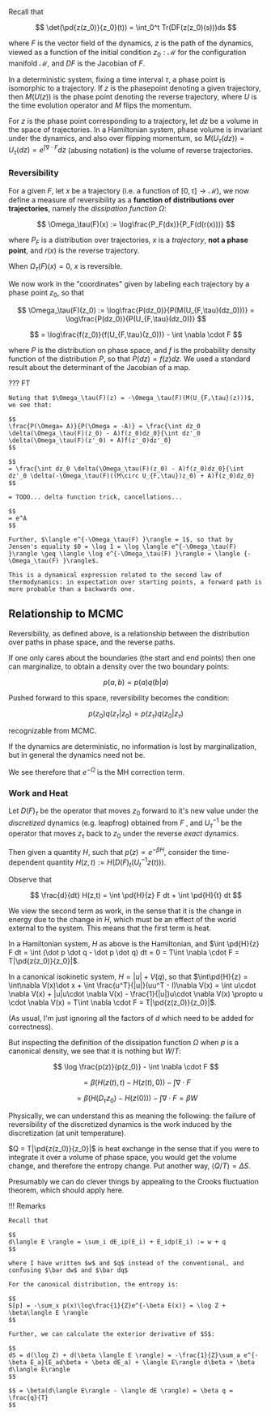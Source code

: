 
$\newcommand{\pd}[2]{\frac{\partial #1}{\partial #2}}$

$\newcommand{\R}{\mathbb{R}}$
$\newcommand{\RR}{\mathbb{R}}$
$\newcommand{\C}{\mathbb{C}}$
$\newcommand{\N}{\mathbb{N}}$


Recall that

$$
\det(\pd{z(z_0)}{z_0}(t)) = \int_0^t Tr(DF(z(z_0)(s)))ds
$$

where $F$ is the vector field of the dynamics, $z$ is the path of the dynamics, viewed as a function of the initial condition $z_0 : \mathcal{M}$ for the configuration manifold $\mathcal{M}$, and $DF$ is the Jacobian of $F$.

In a deterministic system, fixing a time interval $\tau$, a phase point is isomorphic to a trajectory. If $z$ is the phasepoint denoting a given trajectory, then $M(U(z))$ is the phase point denoting the reverse trajectory, where $U$ is the time evolution operator and $M$ flips the momentum.

For $z$ is the phase point corresponding to a trajectory, let $dz$ be a volume in the space of trajectories. In a Hamiltonian system, phase volume is invariant under the dynamics, and also over flipping momentum, so $M(U_\tau(dz))=U_\tau(dz) = e^{\int \nabla \cdot F}dz$ (abusing notation) is the volume of reverse trajectories.


### Reversibility

For a given $F$, let $x$ be a trajectory (i.e. a function of $[0,\tau] \to \mathcal{M}$), we now define a measure of reversibility as a **function of distributions over trajectories**, namely the *dissipation function* $\Omega$:

$$
\Omega_\tau(F)(x) := \log\frac{P_F(dx)}{P_F(d(r(x)))}
$$

where $P_F$ is a distribution over trajectories, $x$ is a *trajectory*, **not a phase point**, and $r(x)$ is the reverse trajectory. 

When $\Omega_\tau(F)(x) = 0$, $x$ is reversible.

We now work in the "coordinates" given by labeling each trajectory by a phase point $z_0$, so that

$$
\Omega_\tau(F)(z_0) := \log\frac{P(dz_0)}{P(M(U_{F,\tau}(dz_0)))} =  \log\frac{P(dz_0)}{P(U_{F,\tau}(dz_0))}
$$

$$
= \log\frac{f(z_0)}{f(U_{F,\tau}(z_0))} - \int \nabla \cdot F
$$

where $P$ is the distribution on phase space, and $f$ is the probability density function of the distribution $P$, so that $P(dz) = f(z)dz$. We used a standard result about the determinant of the Jacobian of a map.

??? FT

    Noting that $\Omega_\tau(F)(z) = -\Omega_\tau(F)(M(U_{F,\tau}(z)))$, we see that:

    $$
    \frac{P(\Omega= A)}{P(\Omega = -A)} = \frac{\int dz_0 \delta(\Omega_\tau(F)(z_0) - A)f(z_0)dz_0}{\int dz'_0 \delta(\Omega_\tau(F)(z'_0) + A)f(z'_0)dz'_0}
    $$

    $$
    = \frac{\int dz_0 \delta(\Omega_\tau(F)(z_0) - A)f(z_0)dz_0}{\int dz'_0 \delta(-\Omega_\tau(F)((M\circ U_{F,\tau})z_0) + A)f(z_0)dz_0}
    $$

    = TODO... delta function trick, cancellations...

    $$
    = e^A
    $$

    Further, $\langle e^{-\Omega_\tau(F) }\rangle = 1$, so that by Jensen's equality $0 = \log 1 = \log \langle e^{-\Omega_\tau(F) }\rangle \geq \langle \log e^{-\Omega_\tau(F) }\rangle = \langle {-\Omega_\tau(F) }\rangle$.

    This is a dynamical expression related to the second law of thermodynamics: in expectation over starting points, a forward path is more probable than a backwards one.


## Relationship to MCMC

Reversibility, as defined above, is a relationship between the distribution over paths in phase space, and the reverse paths. 

If one only cares about the boundaries (the start and end points) then one can marginalize, to obtain a density over the two boundary points:

$$
p(a,b) = p(a)q(b | a)
$$

Pushed forward to this space, reversibility becomes the condition:

$$
p(z_0)q(z_\tau|z_0) = p(z_\tau)q(z_0 | z_\tau)
$$

recognizable from MCMC.

If the dynamics are deterministic, no information is lost by marginalization, but in general the dynamics need not be.

We see therefore that $e^{-\Omega}$ is the MH correction term.

<!-- One can either describe such a path by a phase point and a time interval, $(z, \tau)$, or by the two boundary points of the path, $(z_0, z_\tau)$. -->

### Work and Heat

Let $D(F)_\tau$ be the operator that moves $z_0$ forward to it's new value under the *discretized* dynamics (e.g. leapfrog) obtained from $F$ , and $U^{-1}_\tau$ be the operator that moves $z_\tau$ back to $z_0$ under the reverse *exact* dynamics.

Then given a quantity $H$, such that $p(z)\propto e^{-\beta H}$, consider the time-dependent quantity $H(z,t) := H(D(F)_t(U_t^{-1}z(t)))$.

Observe that 

$$
\frac{d}{dt} H(z,t) = \int \pd{H}{z} F dt + \int \pd{H}{t} dt
$$

We view the second term as work, in the sense that it is the change in energy due to the change in $H$, which must be an effect of the world external to the system. This means that the first term is heat.

In a Hamiltonian system, $H$ as above is the Hamiltonian, and $\int \pd{H}{z} F dt = \int (\dot p \dot q - \dot p \dot q) dt = 0 = T\int \nabla \cdot F = T|\pd{z(z_0)}{z_0}|$.



In a canonical isokinetic system, $H = |u| + V(q)$, so that $\int\pd{H}{z} = \int\nabla V(x)\dot x + \int \frac{u^T}{|u|}(uu^T - I)\nabla V(x) = \int u\cdot \nabla V(x) + |u|u\cdot \nabla V(x) - \frac{1}{|u|}u\cdot \nabla V(x) \propto u \cdot \nabla V(x) = T\int \nabla \cdot F = T|\pd{z(z_0)}{z_0}|$.

(As usual, I'm just ignoring all the factors of $d$ which need to be added for correctness).

But inspecting the definition of the dissipation function $\Omega$ when $p$ is a canonical density, we see that it is nothing but $W/T$:

$$
\log \frac{p(z)}{p(z_0)} - \int \nabla \cdot F
$$

$$
= \beta (H(z(t), t)- H(z(t),0)) - \int \nabla \cdot F
$$

$$
= \beta (H(D_\tau z_0) - H(z(0))) - \int \nabla \cdot F = \beta W
$$

Physically, we can understand this as meaning the following: the failure of reversibility of the discretized dynamics is the work induced by the discretization (at unit temperature).

$Q = T|\pd{z(z_0)}{z_0}|$ is heat exchange in the sense that if you were to integrate it over a volume of phase space, you would get the volume change, and therefore the entropy change. Put another way, $\langle Q/T \rangle = \Delta S$.

Presumably we can do clever things by appealing to the Crooks fluctuation theorem, which should apply here.


!!! Remarks

    Recall that

    $$
    d\langle E \rangle = \sum_i dE_ip(E_i) + E_idp(E_i) := w + q
    $$

    where I have written $w$ and $q$ instead of the conventional, and confusing $\bar dw$ and $\bar dq$

    For the canonical distribution, the entropy is:

    $$
    S[p] = -\sum_x p(x)\log\frac{1}{Z}e^{-\beta E(x)} = \log Z + \beta\langle E \rangle
    $$

    Further, we can calculate the exterior derivative of $S$:

    $$
    dS = d(\log Z) + d(\beta \langle E \rangle) = -\frac{1}{Z}\sum_a e^{-\beta E_a}(E_ad\beta + \beta dE_a) + \langle E\rangle d\beta + \beta d\langle E\rangle
    $$

    $$ = \beta(d\langle E\rangle - \langle dE \rangle) = \beta q = \frac{q}{T}
    $$




<!-- ## The Crooks Fluctuation Theorem

We now consider a theorem more specialized to Hamiltonian dynamics with a time dependence:

$$
H(z,t) = T(p(t)) + V(x(t),\lambda(t))
$$

Then

$$
H(z, \tau) - H(z, 0) = \int_0^\tau \pd{H}{t}dt = \int_0^\tau \pd{H}{\lambda}d\lambda + \int_0^\tau \pd{H}{z}\dot z dt
$$ -->